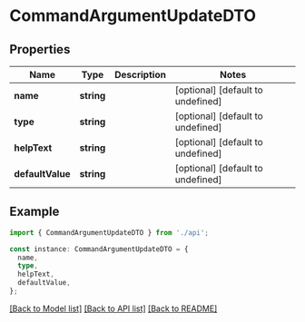 # CommandArgumentUpdateDTO

## Properties

| Name             | Type       | Description | Notes                             |
| ---------------- | ---------- | ----------- | --------------------------------- |
| **name**         | **string** |             | [optional] [default to undefined] |
| **type**         | **string** |             | [optional] [default to undefined] |
| **helpText**     | **string** |             | [optional] [default to undefined] |
| **defaultValue** | **string** |             | [optional] [default to undefined] |

## Example

```typescript
import { CommandArgumentUpdateDTO } from './api';

const instance: CommandArgumentUpdateDTO = {
  name,
  type,
  helpText,
  defaultValue,
};
```

[[Back to Model list]](../README.md#documentation-for-models) [[Back to API list]](../README.md#documentation-for-api-endpoints) [[Back to README]](../README.md)
